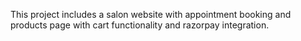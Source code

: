 This project includes a salon website with appointment booking and products page with cart functionality and razorpay integration.
